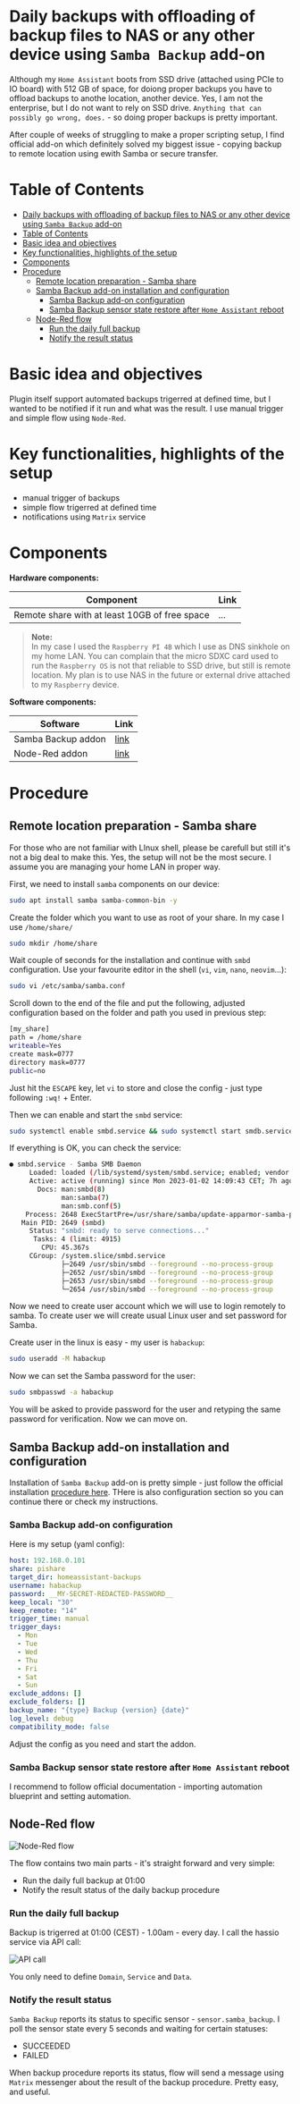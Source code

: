 # Daily backups with offloading of backup files to NAS or any other device using `Samba Backup` add-on

Although my `Home Assistant` boots from SSD drive (attached using PCIe to IO board) with 512 GB of space, for doiong proper backups you have to offload backups to anothe location, another device. Yes, I am not the enterprise, but I do not want to rely on SSD drive. `Anything that can possibly go wrong, does.` - so doing proper backups is pretty important.

After couple of weeks of struggling to make a proper scripting setup, I find official add-on which definitely solved my biggest issue - copying backup to remote location using ewith Samba or secure transfer.

# Table of Contents

- [Daily backups with offloading of backup files to NAS or any other device using `Samba Backup` add-on](#daily-backups-with-offloading-of-backup-files-to-nas-or-any-other-device-using-samba-backup-add-on)
- [Table of Contents](#table-of-contents)
- [Basic idea and objectives](#basic-idea-and-objectives)
- [Key functionalities, highlights of the setup](#key-functionalities-highlights-of-the-setup)
- [Components](#components)
- [Procedure](#procedure)
  - [Remote location preparation - Samba share](#remote-location-preparation---samba-share)
  - [Samba Backup add-on installation and configuration](#samba-backup-add-on-installation-and-configuration)
    - [Samba Backup add-on configuration](#samba-backup-add-on-configuration)
    - [Samba Backup sensor state restore after `Home Assistant` reboot](#samba-backup-sensor-state-restore-after-home-assistant-reboot)
  - [Node-Red flow](#node-red-flow)
    - [Run the daily full backup](#run-the-daily-full-backup)
    - [Notify the result status](#notify-the-result-status)


# Basic idea and objectives

Plugin itself support automated backups trigerred at defined time, but I wanted to be notified if it run and what was the result. I use manual trigger and simple flow using `Node-Red`.

# Key functionalities, highlights of the setup

- manual trigger of backups
- simple flow trigerred at defined time
- notifications using `Matrix` service

# Components

**Hardware components:**

| Component | Link |
| --- | --- |
| Remote share with at least 10GB of free space | ... |

>**Note:**<br>In my case I used the `Raspberry PI 4B` which I use as DNS sinkhole on my home LAN. You can complain that the micro SDXC card used to run the `Raspberry OS` is not that reliable to SSD drive, but still is remote location. My plan is to use NAS in the future or external drive attached to my `Raspberry` device.

**Software components:**

| Software | Link |
| --- | --- |
| Samba Backup addon | [link](https://github.com/thomasmauerer/hassio-addons/tree/master/samba-backup) |
| Node-Red addon | [link](https://github.com/hassio-addons/addon-node-red) |

# Procedure

## Remote location preparation - Samba share

For those who are not familiar with LInux shell, please be carefull but still it's not a big deal to make this. Yes, the setup will not be the most secure. I assume you are managing your home LAN in proper way.

First, we need to install `samba` components on our device:

```bash
sudo apt install samba samba-common-bin -y
```

Create the folder which you want to use as root of your share. In my case I use `/home/share/`

```bash
sudo mkdir /home/share
```

Wait couple of seconds for the installation and continue with `smbd` configuration. Use your favourite editor in the shell (`vi`, `vim`, `nano`, `neovim`...):

```bash
sudo vi /etc/samba/samba.conf
```

Scroll down to the end of the file and put the following, adjusted configuration based on the folder and path you used in previous step:

```bash
[my_share]
path = /home/share
writeable=Yes
create mask=0777
directory mask=0777
public=no
```

Just hit the `ESCAPE` key, let `vi` to store and close the config - just type following `:wq!` + Enter. 

Then we can enable and start the `smbd` service:

```bash
sudo systemctl enable smbd.service && sudo systemctl start smdb.service
```

If everything is OK, you can check the service:

```bash
● smbd.service - Samba SMB Daemon
     Loaded: loaded (/lib/systemd/system/smbd.service; enabled; vendor preset: enabled)
     Active: active (running) since Mon 2023-01-02 14:09:43 CET; 7h ago
       Docs: man:smbd(8)
             man:samba(7)
             man:smb.conf(5)
    Process: 2648 ExecStartPre=/usr/share/samba/update-apparmor-samba-profile (code=exited, status=0/SUCCESS)
   Main PID: 2649 (smbd)
     Status: "smbd: ready to serve connections..."
      Tasks: 4 (limit: 4915)
        CPU: 45.367s
     CGroup: /system.slice/smbd.service
             ├─2649 /usr/sbin/smbd --foreground --no-process-group
             ├─2652 /usr/sbin/smbd --foreground --no-process-group
             ├─2653 /usr/sbin/smbd --foreground --no-process-group
             └─2654 /usr/sbin/smbd --foreground --no-process-group
```

Now we need to create user account which we will use to login remotely to samba. To create user we will create usual Linux user and set password for Samba.

Create user in the linux is easy - my user is `habackup`:

```bash
sudo useradd -M habackup
```

Now we can set the Samba password for the user:

```bash
sudo smbpasswd -a habackup
```

You will be asked to provide password for the user and retyping the same password for verification. Now we can move on.

## Samba Backup add-on installation and configuration

Installation of `Samba Backup` add-on is pretty simple - just follow the official installation [procedure here](https://github.com/thomasmauerer/hassio-addons/tree/master/samba-backup#installation). THere is also configuration section so you can continue there or check my instructions.

### Samba Backup add-on configuration

Here is my setup (yaml config):

```yaml
host: 192.168.0.101
share: pishare
target_dir: homeassistant-backups
username: habackup
password: __MY-SECRET-REDACTED-PASSWORD__
keep_local: "30"
keep_remote: "14"
trigger_time: manual
trigger_days:
  - Mon
  - Tue
  - Wed
  - Thu
  - Fri
  - Sat
  - Sun
exclude_addons: []
exclude_folders: []
backup_name: "{type} Backup {version} {date}"
log_level: debug
compatibility_mode: false
```

Adjust the config as you need and start the addon.

### Samba Backup sensor state restore after `Home Assistant` reboot

I recommend to follow official documentation - importing automation blueprint and setting automation.

## Node-Red flow

![Node-Red flow](images/node-red-backup-flow.png)

The flow contains two main parts - it's straight forward and very simple:
- Run the daily full backup at 01:00
- Notify the result status of the daily backup procedure

### Run the daily full backup

Backup is trigerred at 01:00 (CEST) - 1.00am - every day. I call the hassio service via API call:

![API call](images/hassio-api.png)

You only need to define `Domain`, `Service` and `Data`. 

### Notify the result status

`Samba Backup` reports its status to specific sensor - `sensor.samba_backup`. I poll the sensor state every 5 seconds and waiting for certain statuses:
- SUCCEEDED
- FAILED

When backup procedure reports its status, flow will send a message using `Matrix` messenger about the result of the backup procedure. Pretty easy, and useful.